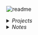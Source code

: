 ![readme](https://github.com/jepeake/jepeake/assets/59978422/0a1ae556-bd41-4ba5-ae5a-07e9948a1f27)

<details>
<summary><i>Projects</i></summary>

<br>

| <i>Repository</i> | <i>Description</i> |
|--------------------|--------------------|
| <i>[Architectural Optimisation](https://github.com/jepeake/Architectural-Optimisation)</i> | <i> Microarchitectural Exploration with Splay Trees & SimpleScalar. </i>|
| <i>[Neural Network for Regression](https://github.com/jepeake/NN-For-Regression)</i> | <i> A NN Mini-Library & NN Regressor Model to Estimate Housing Prices. </i>|
| <i>[Decision Tree Classifier](https://github.com/jepeake/Decision-Tree-Classifier)</i> | <i> Implementation of a Decision Tree Classifier to Determine Location based on Signal Strength.</i>|
| <i>[C-to-RISCV Compiler](https://github.com/jepeake/C-to-RISCV-Compiler)</i> | <i>C to RISC-V Compiler Implemented with C++, Lex, & Bison</i> |
| <i>[RISC-V CPU](https://github.com/jepeake/RISCV-CPU)</i> | <i> RISC-V CPU Implemented in SystemVerilog & Verified with C++/Verilator </i>|
| <i>[Pathfinder](https://github.com/jepeake/pathfinding-robot)</i> | <i> Autonomous Pathfinder Robot to Navigate, Map & Find Shortest Path through a Maze. </i>|
| <i>[Portfolio Webpage](https://github.com/jepeake/jepeake.github.io)</i> | <i> Personal Portfolio Webpage. </i>|

</details>

<details>
<summary><i>Notes</i></summary>

<br>

| <i>Repository</i> | <i>Description</i> |
|--------------------|--------------------|
| <i>[Imperial EIE Notes](https://github.com/jepeake/Imperial-EIE-Notes)</i> | <i> Notes from Imperial College EIE 3rd Year Course. </i>|
| <i>[Neetcode 150 Solutions](https://github.com/jepeake/Neetcode-150-Solutions)</i> | <i> My Solutions to the Neetcode 150 - a popular set of Leetcode Questions. </i>|
| <i>[Data Structures & Algorithms](https://github.com/jepeake/Data-Structures-And-Algorithms)</i> | <i> A Collection of Notes on Data Structures & Algorithms (DSA). </i>|

</details>
